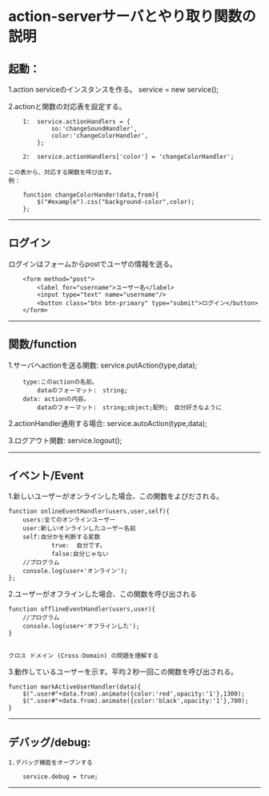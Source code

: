 action-serverサーバとやり取り関数の説明
====================================
起動：
-------------
1.action serviceのインスタンスを作る。
		service = new service();

2.actionと関数の対応表を設定する。

		1:	service.actionHandlers = {
				so:'changeSoundHandler',
				color:'changeColorHandler',
			};
		
		2:  service.actionHandlers['color'] = 'changeColorHandler';
	
	この表から、対応する関数を呼び出す。
	例：
		
		function changeColorHander(data,from){
			$("#example").css("background-color",color);
		};

________________________________________________________________________
ログイン
-------------
 ログインはフォームからpostでユーザの情報を送る。
 
		<form method="post">
			<label for="username">ユーザー名</label>
			<input type="text" name="username"/>
			<button class="btn btn-primary" type="submit">ログイン</button>
		</form>

________________________________________________________________________
関数/function
-------------

1.サーバへactionを送る関数:  service.putAction(type,data);

		type:このactionの名前。
			dataのフォーマット:　string;
		data: actionの内容。
			dataのフォーマット:　string;object;配列;　自分好きなように
2.actionHandler通用する場合: service.autoAction(type,data);

3.ログアウト関数: service.logout();

_________________________________________________________________________
イベント/Event
-------------
1.新しいユーザーがオンラインした場合、この関数をよびだされる。

	function onlineEventHandler(users,user,self){
		users:全てのオンラインユーザー
		user:新しいオンラインしたユーザー名前
		self:自分かを判断する変数
				true:  自分です。
				false:自分じゃない
		//プログラム
		console.log(user+'オンライン');
	};
	
2.ユーザーがオフラインした場合、この関数を呼び出される

	function offlineEventHandler(users,user){
		//プログラム
		console.log(user+'オフラインした');
	}


	クロス ドメイン (Cross-Domain) の問題を理解する

3.動作しているユーザーを示す。平均２秒一回この関数を呼び出される。
	
	function markActiveUserHandler(data){
    	$(".user#"+data.from).animate({color:'red',opacity:'1'},1300);
    	$(".user#"+data.from).animate({color:'black',opacity:'1'},700);
	}
	
_________________________________________________________________________
デバッグ/debug:
-------------
	
	1.デバッグ機能をオープンする
		
		service.debug = true;

________________________________________________________________________

